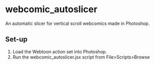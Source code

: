 # webcomic_autoslicer
An automatic slicer for vertical scroll webcomics made in Photoshop.

## Set-up
1. Load the Webtoon action set into Photoshop.
2. Run the webcomic_autoslicer.jsx script from File>Scripts>Browse
